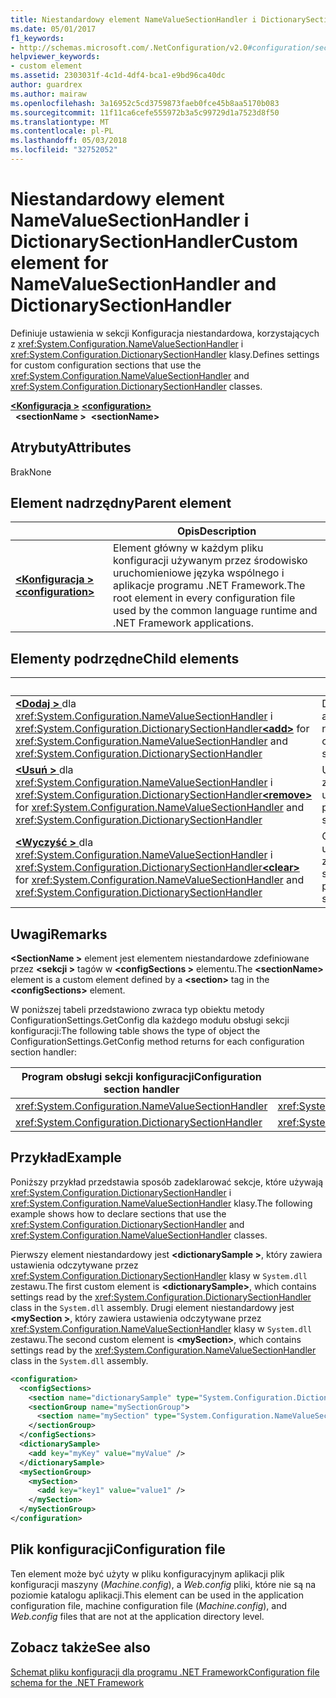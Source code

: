 ```yaml
---
title: Niestandardowy element NameValueSectionHandler i DictionarySectionHandler
ms.date: 05/01/2017
f1_keywords:
- http://schemas.microsoft.com/.NetConfiguration/v2.0#configuration/sectionName
helpviewer_keywords:
- custom element
ms.assetid: 2303031f-4c1d-4df4-bca1-e9bd96ca40dc
author: guardrex
ms.author: mairaw
ms.openlocfilehash: 3a16952c5cd3759873faeb0fce45b8aa5170b083
ms.sourcegitcommit: 11f11ca6cefe555972b3a5c99729d1a7523d8f50
ms.translationtype: MT
ms.contentlocale: pl-PL
ms.lasthandoff: 05/03/2018
ms.locfileid: "32752052"
---
```

# <a name="custom-element-for-namevaluesectionhandler-and-dictionarysectionhandler"></a><span data-ttu-id="d0c9a-102">Niestandardowy element NameValueSectionHandler i DictionarySectionHandler</span><span class="sxs-lookup"><span data-stu-id="d0c9a-102">Custom element for NameValueSectionHandler and DictionarySectionHandler</span></span>

<span data-ttu-id="d0c9a-103">Definiuje ustawienia w sekcji Konfiguracja niestandardowa, korzystających z <xref:System.Configuration.NameValueSectionHandler> i <xref:System.Configuration.DictionarySectionHandler> klasy.</span><span class="sxs-lookup"><span data-stu-id="d0c9a-103">Defines settings for custom configuration sections that use the <xref:System.Configuration.NameValueSectionHandler> and <xref:System.Configuration.DictionarySectionHandler> classes.</span></span>

<span data-ttu-id="d0c9a-104">[**\<Konfiguracja >**](~/docs/framework/configure-apps/file-schema/configuration-element.md) </span><span class="sxs-lookup"><span data-stu-id="d0c9a-104">[**\<configuration>**](~/docs/framework/configure-apps/file-schema/configuration-element.md) </span></span>  
<span data-ttu-id="d0c9a-105">&nbsp;&nbsp;**\<sectionName >**</span><span class="sxs-lookup"><span data-stu-id="d0c9a-105">&nbsp;&nbsp;**\<sectionName>**</span></span>

## <a name="attributes"></a><span data-ttu-id="d0c9a-106">Atrybuty</span><span class="sxs-lookup"><span data-stu-id="d0c9a-106">Attributes</span></span>

<span data-ttu-id="d0c9a-107">Brak</span><span class="sxs-lookup"><span data-stu-id="d0c9a-107">None</span></span>

## <a name="parent-element"></a><span data-ttu-id="d0c9a-108">Element nadrzędny</span><span class="sxs-lookup"><span data-stu-id="d0c9a-108">Parent element</span></span>

|     | <span data-ttu-id="d0c9a-109">Opis</span><span class="sxs-lookup"><span data-stu-id="d0c9a-109">Description</span></span> |
| --- | ----------- |
| [<span data-ttu-id="d0c9a-110">**\<Konfiguracja >**</span><span class="sxs-lookup"><span data-stu-id="d0c9a-110">**\<configuration>**</span></span>](~/docs/framework/configure-apps/file-schema/configuration-element.md) | <span data-ttu-id="d0c9a-111">Element główny w każdym pliku konfiguracji używanym przez środowisko uruchomieniowe języka wspólnego i aplikacje programu .NET Framework.</span><span class="sxs-lookup"><span data-stu-id="d0c9a-111">The root element in every configuration file used by the common language runtime and .NET Framework applications.</span></span> |

## <a name="child-elements"></a><span data-ttu-id="d0c9a-112">Elementy podrzędne</span><span class="sxs-lookup"><span data-stu-id="d0c9a-112">Child elements</span></span>

|     | <span data-ttu-id="d0c9a-113">Opis</span><span class="sxs-lookup"><span data-stu-id="d0c9a-113">Description</span></span> |
| --- | ----------- |
| <span data-ttu-id="d0c9a-114">[**\<Dodaj >** ](~/docs/framework/configure-apps/file-schema/add-element-for-custom-2.md) dla <xref:System.Configuration.NameValueSectionHandler> i <xref:System.Configuration.DictionarySectionHandler></span><span class="sxs-lookup"><span data-stu-id="d0c9a-114">[**\<add>**](~/docs/framework/configure-apps/file-schema/add-element-for-custom-2.md) for <xref:System.Configuration.NameValueSectionHandler> and <xref:System.Configuration.DictionarySectionHandler></span></span>  | <span data-ttu-id="d0c9a-115">Dodaje ustawienia aplikacji niestandardowych.</span><span class="sxs-lookup"><span data-stu-id="d0c9a-115">Adds custom application settings.</span></span> |
| <span data-ttu-id="d0c9a-116">[**\<Usuń >** ](~/docs/framework/configure-apps/file-schema/remove-element-for-custom-2.md) dla <xref:System.Configuration.NameValueSectionHandler> i <xref:System.Configuration.DictionarySectionHandler></span><span class="sxs-lookup"><span data-stu-id="d0c9a-116">[**\<remove>**](~/docs/framework/configure-apps/file-schema/remove-element-for-custom-2.md) for <xref:System.Configuration.NameValueSectionHandler> and <xref:System.Configuration.DictionarySectionHandler></span></span> |    <span data-ttu-id="d0c9a-117">Usuwa wcześniej zdefiniowanego ustawienie.</span><span class="sxs-lookup"><span data-stu-id="d0c9a-117">Removes a previously defined setting.</span></span> |
| <span data-ttu-id="d0c9a-118">[**\<Wyczyść >** ](~/docs/framework/configure-apps/file-schema/clear-element-for-custom-2.md) dla <xref:System.Configuration.NameValueSectionHandler> i <xref:System.Configuration.DictionarySectionHandler></span><span class="sxs-lookup"><span data-stu-id="d0c9a-118">[**\<clear>**](~/docs/framework/configure-apps/file-schema/clear-element-for-custom-2.md) for <xref:System.Configuration.NameValueSectionHandler> and <xref:System.Configuration.DictionarySectionHandler></span></span> | <span data-ttu-id="d0c9a-119">Czyści wszystkie ustawienia zdefiniowane w sekcji.</span><span class="sxs-lookup"><span data-stu-id="d0c9a-119">Clears all previously defined settings in a section.</span></span> |

## <a name="remarks"></a><span data-ttu-id="d0c9a-120">Uwagi</span><span class="sxs-lookup"><span data-stu-id="d0c9a-120">Remarks</span></span>

<span data-ttu-id="d0c9a-121">**\<SectionName >** element jest elementem niestandardowe zdefiniowane przez  **\<sekcji >** tagów w  **\<configSections >** elementu.</span><span class="sxs-lookup"><span data-stu-id="d0c9a-121">The **\<sectionName>** element is a custom element defined by a **\<section>** tag in the **\<configSections>** element.</span></span>

<span data-ttu-id="d0c9a-122">W poniższej tabeli przedstawiono zwraca typ obiektu metody ConfigurationSettings.GetConfig dla każdego modułu obsługi sekcji konfiguracji:</span><span class="sxs-lookup"><span data-stu-id="d0c9a-122">The following table shows the type of object the ConfigurationSettings.GetConfig method returns for each configuration section handler:</span></span>

| <span data-ttu-id="d0c9a-123">Program obsługi sekcji konfiguracji</span><span class="sxs-lookup"><span data-stu-id="d0c9a-123">Configuration section handler</span></span>                        | <span data-ttu-id="d0c9a-124">Zwracany typ</span><span class="sxs-lookup"><span data-stu-id="d0c9a-124">Return type</span></span>                                                |
| ---------------------------------------------------- | ---------------------------------------------------------- |
| <xref:System.Configuration.NameValueSectionHandler>  | <xref:System.Collections.Specialized.NameValueCollection>  |
| <xref:System.Configuration.DictionarySectionHandler> | <xref:System.Collections.IDictionary>                      |

## <a name="example"></a><span data-ttu-id="d0c9a-125">Przykład</span><span class="sxs-lookup"><span data-stu-id="d0c9a-125">Example</span></span>

<span data-ttu-id="d0c9a-126">Poniższy przykład przedstawia sposób zadeklarować sekcje, które używają <xref:System.Configuration.DictionarySectionHandler> i <xref:System.Configuration.NameValueSectionHandler> klasy.</span><span class="sxs-lookup"><span data-stu-id="d0c9a-126">The following example shows how to declare sections that use the <xref:System.Configuration.DictionarySectionHandler> and <xref:System.Configuration.NameValueSectionHandler> classes.</span></span> 

<span data-ttu-id="d0c9a-127">Pierwszy element niestandardowy jest  **\<dictionarySample >**, który zawiera ustawienia odczytywane przez <xref:System.Configuration.DictionarySectionHandler> klasy w `System.dll` zestawu.</span><span class="sxs-lookup"><span data-stu-id="d0c9a-127">The first custom element is **\<dictionarySample>**, which contains settings read by the <xref:System.Configuration.DictionarySectionHandler> class in the `System.dll` assembly.</span></span> <span data-ttu-id="d0c9a-128">Drugi element niestandardowy jest  **\<mySection >**, który zawiera ustawienia odczytywane przez <xref:System.Configuration.NameValueSectionHandler> klasy w `System.dll` zestawu.</span><span class="sxs-lookup"><span data-stu-id="d0c9a-128">The second custom element is **\<mySection>**, which contains settings read by the <xref:System.Configuration.NameValueSectionHandler> class in the `System.dll` assembly.</span></span>

```xml
<configuration>
  <configSections>
    <section name="dictionarySample" type="System.Configuration.DictionarySectionHandler,System" />
    <sectionGroup name="mySectionGroup">
      <section name="mySection" type="System.Configuration.NameValueSectionHandler,System" />
    </sectionGroup>
  </configSections>
  <dictionarySample>
    <add key="myKey" value="myValue" />
  </dictionarySample>
  <mySectionGroup>
    <mySection>
      <add key="key1" value="value1" />
    </mySection>
  </mySectionGroup>
</configuration>
```

## <a name="configuration-file"></a><span data-ttu-id="d0c9a-129">Plik konfiguracji</span><span class="sxs-lookup"><span data-stu-id="d0c9a-129">Configuration file</span></span>

<span data-ttu-id="d0c9a-130">Ten element może być użyty w pliku konfiguracyjnym aplikacji plik konfiguracji maszyny (*Machine.config*), a *Web.config* pliki, które nie są na poziomie katalogu aplikacji.</span><span class="sxs-lookup"><span data-stu-id="d0c9a-130">This element can be used in the application configuration file, machine configuration file (*Machine.config*), and *Web.config* files that are not at the application directory level.</span></span>

## <a name="see-also"></a><span data-ttu-id="d0c9a-131">Zobacz także</span><span class="sxs-lookup"><span data-stu-id="d0c9a-131">See also</span></span>

[<span data-ttu-id="d0c9a-132">Schemat pliku konfiguracji dla programu .NET Framework</span><span class="sxs-lookup"><span data-stu-id="d0c9a-132">Configuration file schema for the .NET Framework</span></span>](~/docs/framework/configure-apps/file-schema/index.md)
